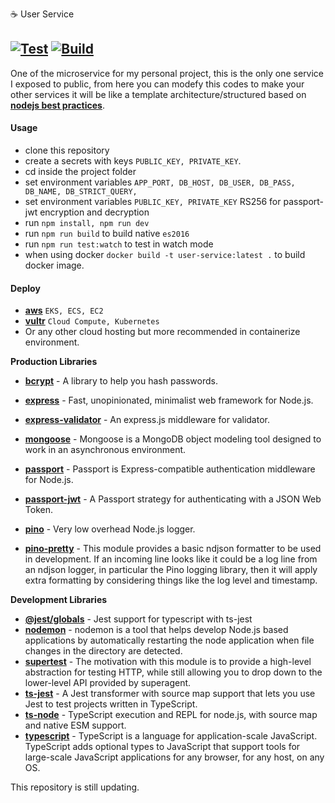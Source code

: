:coffee: User Service

[![Test](https://github.com/fgunz07/users-service/actions/workflows/test.yml/badge.svg)](https://github.com/fgunz07/users-service/actions/workflows/test.yml)
[![Build](https://github.com/fgunz07/users-service/actions/workflows/build.yml/badge.svg)](https://github.com/fgunz07/users-service/actions/workflows/build.yml)
---
One of the microservice for my personal project, this is the only one service I exposed to public, from here you can modefy this codes to make your other services it will be like a template architecture/structured based on __[nodejs best practices](https://github.com/goldbergyoni/nodebestpractices)__.

#### Usage
- clone this repository
- create a secrets with keys ```PUBLIC_KEY, PRIVATE_KEY```.
- cd inside the project folder
- set environment variables ```APP_PORT, DB_HOST, DB_USER, DB_PASS, DB_NAME, DB_STRICT_QUERY,```
- set environment variables ```PUBLIC_KEY, PRIVATE_KEY``` RS256 for passport-jwt encryption and decryption
- run ```npm install, npm run dev```
- run ```npm run build``` to build native ```es2016```
- run ```npm run test:watch``` to test in watch mode
- when using docker ```docker build -t user-service:latest .``` to build docker image.

#### Deploy
- __[aws](https://aws.amazon.com/)__ ```EKS, ECS, EC2```
- __[vultr](https://www.vultr.com/)__ ```Cloud Compute, Kubernetes```
- Or any other cloud hosting but more recommended in containerize environment.

__Production Libraries__

- __[bcrypt](https://www.npmjs.com/package/bcrypt)__ - A library to help you hash passwords.
- __[express](https://www.npmjs.com/package/express)__ - Fast, unopinionated, minimalist web framework for Node.js.
- __[express-validator](https://www.npmjs.com/package/express-validator)__ - An express.js middleware for validator.
- __[mongoose](https://www.npmjs.com/package/mongoose)__ - Mongoose is a MongoDB object modeling tool designed to work in an asynchronous environment.
- __[passport](https://www.npmjs.com/package/passport)__ - Passport is Express-compatible authentication middleware for Node.js.
- __[passport-jwt](https://www.npmjs.com/package/passport-jwt)__ - A Passport strategy for authenticating with a JSON Web Token.

- __[pino](https://www.npmjs.com/package/pino)__ - Very low overhead Node.js logger.
- __[pino-pretty](https://www.npmjs.com/package/pino-pretty)__ - This module provides a basic ndjson formatter to be used in development. If an incoming line looks like it could be a log line from an ndjson logger, in particular the Pino logging library, then it will apply extra formatting by considering things like the log level and timestamp.

__Development Libraries__

- __[@jest/globals](https://www.npmjs.com/package/@jest/globals)__ - Jest support for typescript with ts-jest
- __[nodemon](https://www.npmjs.com/package/nodemon)__ - nodemon is a tool that helps develop Node.js based applications by automatically restarting the node application when file changes in the directory are detected.
- __[supertest](https://www.npmjs.com/package/supertest)__ - The motivation with this module is to provide a high-level abstraction for testing HTTP, while still allowing you to drop down to the lower-level API provided by superagent.
- __[ts-jest](https://www.npmjs.com/package/ts-jest)__ - A Jest transformer with source map support that lets you use Jest to test projects written in TypeScript.
- __[ts-node](https://www.npmjs.com/package/ts-node)__ - TypeScript execution and REPL for node.js, with source map and native ESM support.
- __[typescript](https://www.npmjs.com/package/typescript)__ - TypeScript is a language for application-scale JavaScript. TypeScript adds optional types to JavaScript that support tools for large-scale JavaScript applications for any browser, for any host, on any OS.

This repository is still updating.
